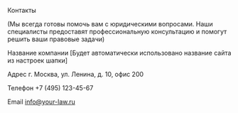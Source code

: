 Контакты

(Мы всегда готовы помочь вам с юридическими вопросами. Наши специалисты предоставят профессиональную консультацию и помогут решить ваши правовые задачи)

Название компании
[Будет автоматически использовано название сайта из настроек шапки]

Адрес
г. Москва, ул. Ленина, д. 10, офис 200

Телефон
+7 (495) 123-45-67

Email
info@your-law.ru 